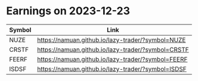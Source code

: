 # Earnings on 2023-12-23

| Symbol | Link |
| ---| --- |
| NUZE | https://namuan.github.io/lazy-trader/?symbol=NUZE |
| CRSTF | https://namuan.github.io/lazy-trader/?symbol=CRSTF |
| FEERF | https://namuan.github.io/lazy-trader/?symbol=FEERF |
| ISDSF | https://namuan.github.io/lazy-trader/?symbol=ISDSF |